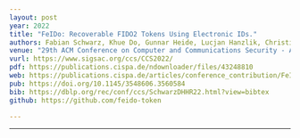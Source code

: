 ```yaml
---
layout: post
year: 2022
title: "FeIDo: Recoverable FIDO2 Tokens Using Electronic IDs."
authors: Fabian Schwarz, Khue Do, Gunnar Heide, Lucjan Hanzlik, Christian Rossow
venue: "29th ACM Conference on Computer and Communications Security - ACM CCS 2022"
vurl: https://www.sigsac.org/ccs/CCS2022/
pdf: https://publications.cispa.de/ndownloader/files/43248810 
web: https://publications.cispa.de/articles/conference_contribution/FeIDo_Recoverable_FIDO2_Tokens_Using_Electronic_IDs/24614568
pub: https://doi.org/10.1145/3548606.3560584
bib: https://dblp.org/rec/conf/ccs/SchwarzDHHR22.html?view=bibtex
github: https://github.com/feido-token

---
```


---


